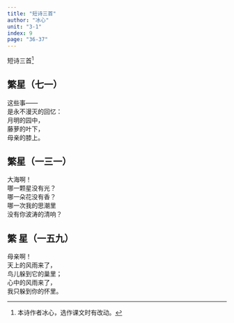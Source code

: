 ```yaml
---
title: "短诗三首"
author: "冰心"
unit: "3-1"
index: 9
page: "36-37"
---
```


短诗三首[^1]

[^1]: 本诗作者冰心，选作课文时有改动。

## 繁星（七一）

这些事——  
是永不漫灭的回忆：  
月明的园中，  
藤萝的叶下，  
母亲的膝上。  

## 繁星（一三一）

大海啊！  
哪一颗星没有光？  
哪一朵花没有香？  
哪一次我的思潮里  
没有你波涛的清响？  

## 繁 星（一五九）

母亲啊！  
天上的风雨来了，  
鸟儿躲到它的巢里；  
心中的风雨来了，  
我只躲到你的怀里。  
